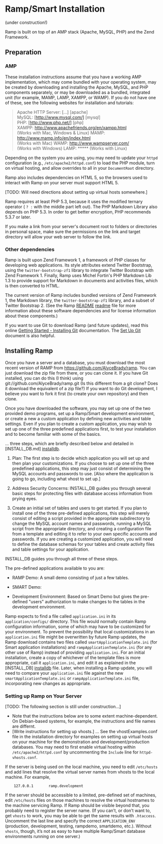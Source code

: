 # Ramp/Smart Installation #

(under construction!)

Ramp is built on top of an AMP stack (Apache, MySQL, PHP) and the
Zend Framework.

## Preparation ##

### AMP ###
These installation instructions assume that you have a working AMP
implementation, which may come bundled with your operating system,
may be created by downloading and installing the Apache, MySQL, and
PHP components separately, or may be downloaded as a bundled,
integrated unit (for example, MAMP, LAMP, XAMPP, or WAMP). If you
do not have one of these, see the following websites for installation
and tutorials:

>   Apache HTTP Server: [...] [apache]  
>   MySQL:  [http://www.mysql.com/] [mysql]  
>   PHP:  [http://www.php.net/] [php]  
>   XAMPP: http://www.apachefriends.org/en/xampp.html  
>       (Works with Mac, Windows & Linux)
>   MAMP: http://www.mamp.info/en/index.html  
>       (Works with Mac)
>   WAMP: http://www.wampserver.com/  
>       (Works with Windows)
>   LAMP: *****
>       (Works with Linux)

Depending on the system you are using, you may need to update your `httpd`
configuration (e.g., `/etc/apache2/httpd.conf`) to load the PHP module,
turn on virtual hosting, and allow overrides to all in your
`DocumentRoot` directory.

Ramp also includes dependencies on HTML 5, so the browsers used to
interact with Ramp on your server must support HTML 5.

[TODO: Will need directions about setting up virtual hosts somewhere.]

Ramp requires at least PHP 5.3, because it uses the modified ternary
operator ( `? :` with the middle part left out).  The PHP Markdown
Library also depends on PHP 5.3.  In order to get better encryption,
PHP recommends 5.3.7 or later.

If you make a link from your server's document root to folders or
directories in personal space, make sure the permissions on the link and
target directory will allow your web server to follow the link.

### Other dependencies ###
Ramp is built upon Zend Framework 1, a framework of PHP classes for
developing web applications.  Its style attributes extend
Twitter Bootstrap, using the `twitter-bootstrap-zf1` library to
integrate Twitter Bootstrap with Zend Framework 1.  Finally, Ramp uses
Michel Fortin's PHP Markdown Lib 1.3 to provide support for Markdown in
documents and activities files, which is then converted to HTML.

The current version of Ramp includes bundled versions of
Zend Framework 1, the Markdown library, the `twitter-bootstrap-zf1`
library, and a subset of Twitter Bootstrap 2.  (See the Ramp [README]
[readme] file for more information about these software dependencies and
for license information about these components.)

If you want to use Git to download Ramp (and future updates), 
read this online [Getting Started - Installing Git][git] documentation.
The [Set Up Git][git-setup] document is also helpful.


## Installing Ramp ##
Once you have a server and a database, you must download the most
recent version of RAMP from https://github.com/AlyceBrady/ramp.  You can
just download the zip file from there, or you can clone it.
If you have Git installed, you can do this (I think) using
    git://github.com/AlyceBrady/ramp.git
(Is this different from a git clone?  Does it download the equivalent of
a zip file?)
If you want to do Git development, I believe you want to fork it first
(to create your own repository) and then clone.

Once you have downloaded the software, you may set up one of the two
provided demo programs, set up a Ramp/Smart development environment, or
create a new a custom application by defining new activities and table
settings.  Even if you plan to create a custom application, you may wish
to set up one of the three predefined applications first, to test your
installation and to become familiar with some of the basics.

... three steps, which are briefly described below and detailed in
[INSTALL_DB.md] [installdb].

1. Plan: The first step is to decide which application you will set up
and then plan your customizations.  If you choose to set up one of the
three predefined applications, this step may just consist of determining
the MySQL accounts and passwords to use.  [Also where the application is
going to go, including what vhost to set up.]

2. Address Security Concerns: INSTALL_DB guides you through several
basic steps for protecting files with database access information from
prying eyes.

3. Create an initial set of tables and users to get started.  If you
plan to install one of the three pre-defined applications, this step
will merely consist of editing a script provided in the appropriate
subdirectory to change the MySQL account names and passwords, 
running a MySQL script from the appropriate directory, and creating a
configuration file from a template and editing it to refer to your own
specific accounts and passwords.  If you are creating a customized
application, you will need to define the database schemas for your
tables and create activity files and table settings for your
application.

INSTALL_DB guides you through all three of these steps.

The pre-defined applications available to you are:

 * RAMP Demo:  A small demo consisting of just a few tables.  

 * SMART Demo:

 * Development Environment: Based on Smart Demo but gives the
   pre-defined "users" authorization to make changes to the tables in
   the development environment.

Ramp expects to find a file called `application.ini` in its
`application/configs/` directory.  This file would normally
contain Ramp configuration information, some of which may have to
be customized for your environment.  To prevent the possibility
that local customizations in an `application.ini` file might be
overwritten by future Ramp updates, the Ramp download contains two
files called `smartApplicationTemplate.ini` (for Smart application
installations) and `rampApplicationTemplate.ini` (for any other use
of Ramp) instead of providing `application.ini`.  For an initial
installation, create a copy of whichever of the template files is
more appropriate, call it `application.ini`, and edit it as explained
in the [INSTALL_DB] [installdb] file.  Later, when installing a Ramp update,
you will need to compare your `application.ini` file against the
new `smartApplicationTemplate.ini` or `rampApplicationTemplate.ini`
file, incorporating new changes as appropriate.

### Setting up Ramp on Your Server ###
[TODO: The following section is still under construction...]

- Note that the instructions below are to some extent machine-dependent.
  On Debian-based systems, for example, the instructions and file names
  are differnt.
- [Write instructions for setting up vhosts.] … See the vhostExamples.conf
file in the installation directory for examples on setting up virtual
hosts on your machine for the demonstration and development/production
databases.  You may need to first enable virtual hosting within
`/etc/apache2/httpd.conf` by uncommenting the `Include` line for
`httpd-vhosts.conf`.

If the server is being used on the local machine, you need
to edit `/etc/hosts` and add lines that resolve the virtual server
names from vhosts to the local machine.  For example,

        127.0.0.1       ramp.development

If the server should be accessible to a limited, pre-defined set
of machines, edit `/etc/hosts` files on those machines to resolve the
virtual hostnames to the machine servicing Ramp.  If Ramp should
be visible beyond that, you probably need to register the server name.
(If you can’t, or don’t want to, get `vhosts` to work, you may be able
to get the same results with `.htaccess`.  Uncomment the last line and
specify the correct `APPLICATION_ENV` (production, development, testing,
rampdemo, smartdemo, etc.).  Without `vhosts`, though, it’s not
as easy to have multiple Ramp/Smart database environments running on
one server.)

[readme]: /document/index/document/..%252F..%252FREADME.md
[installdb]: /document/index/document/..%252F..%252Finstallation%252FINSTALL_DB.md
[git]: http://git-scm.com/book/en/Getting-Started-Installing-Git
[git-setup]: https://help.github.com/articles/set-up-git#platform-all

